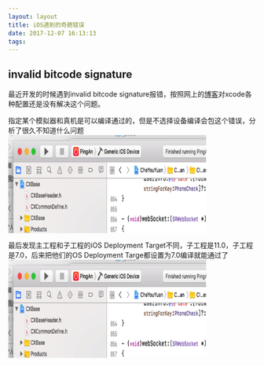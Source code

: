 ```yaml
---
layout: layout
title: iOS遇到的奇葩错误
date: 2017-12-07 16:13:13
tags:
---
```

<h2>invalid bitcode signature</h2>
<p>最近开发的时候遇到invalid bitcode signature报错，按照网上的<a href=http://blog.csdn.net/bobbob32/article/details/77008701>博客</a>对xcode各种配置还是没有解决这个问题。</p>
<p>指定某个模拟器和真机是可以编译通过的，但是不选择设备编译会包这个错误，分析了很久不知道什么问题<img src="./iOS遇到的奇葩错误/p2.png" width = "80%" height = "200px" alt="图片名称" align=center /></p>

<p>最后发现主工程和子工程的iOS Deployment Target不同，子工程是11.0，子工程是7.0，后来把他们的OS Deployment Targe都设置为7.0编译就能通过了<img src="./iOS遇到的奇葩错误/p2.png" width = "80%" height = "200px" alt="图片名称" align=center /> </p>

